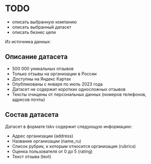 # TODO
* описать выбранную компанию
* описать выбранный датасет
* описать бизнес цели

Из источника данных:
## Описание датасета
* 500 000 уникальных отзывов
* Только отзывы на организации в России
* Доступны на Яндекс Картах
* Опубликованы с января по июль 2023 года
* Датасет не содержит коротких односложных отзывов
* Тексты очищены от персональных данных (номеров телефонов, адресов почты)
## Состав датасета
Датасет в формате tskv содержит следующую информацию:
* Адрес организации (address)
* Название организации (name_ru)
* Список рубрик, к которым относится организация (rubrics)
* Оценка пользователя от 0 до 5 (rating)
* Текст отзыва (text)